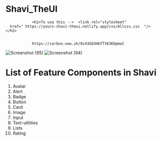 <h1>Shavi_TheUI</h1>

                <h2>To use this -->  <link rel="stylesheet" 
      href=" https://yours-shavi-theui.netlify.app/css/Allcss.css  "/>  </h2>
                
                
                https://carbon.now.sh/8v43GEXHbfTtK3KOpmoC 
                

![Screenshot (95)](https://user-images.githubusercontent.com/67051067/154831280-70385f37-09be-4a2c-bee2-76ce586ec3d7.png)
![Screenshot (94)](https://user-images.githubusercontent.com/67051067/154831282-98cab181-b411-45c6-b0f7-220c966e4776.png)

<h1>List of Feature Components in Shavi </h1>
<ol>
  <li> Avatar </li>
  <li> Alert </li>
   <li> Badge</li>
   <li> Button</li>
   <li> Card </li>
   <li>Image</li>
  <li>Input</li>
  <li>Text-utilities</li>
  <li>Lists</li>
  <li>Rating</li></ol>

